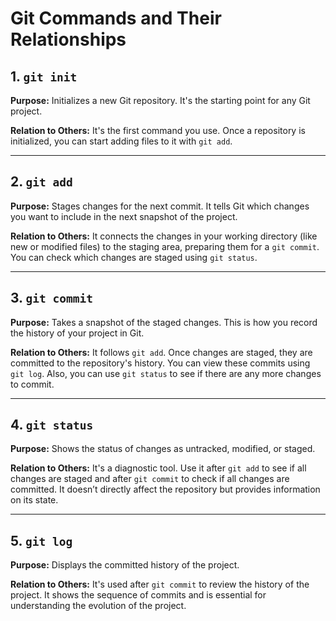 # Git Commands and Their Relationships

## 1. `git init`
**Purpose:** 
Initializes a new Git repository. It's the starting point for any Git project.

**Relation to Others:** 
It's the first command you use. Once a repository is initialized, you can start adding files to it with `git add`.

---

## 2. `git add`
**Purpose:** 
Stages changes for the next commit. It tells Git which changes you want to include in the next snapshot of the project.

**Relation to Others:** 
It connects the changes in your working directory (like new or modified files) to the staging area, preparing them for a `git commit`. You can check which changes are staged using `git status`.

---

## 3. `git commit`
**Purpose:** 
Takes a snapshot of the staged changes. This is how you record the history of your project in Git.

**Relation to Others:** 
It follows `git add`. Once changes are staged, they are committed to the repository's history. You can view these commits using `git log`. Also, you can use `git status` to see if there are any more changes to commit.

---

## 4. `git status`
**Purpose:** 
Shows the status of changes as untracked, modified, or staged.

**Relation to Others:** 
It's a diagnostic tool. Use it after `git add` to see if all changes are staged and after `git commit` to check if all changes are committed. It doesn’t directly affect the repository but provides information on its state.

---

## 5. `git log`
**Purpose:** 
Displays the committed history of the project.

**Relation to Others:** 
It's used after `git commit` to review the history of the project. It shows the sequence of commits and is essential for understanding the evolution of the project.
